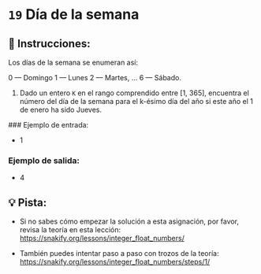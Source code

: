 # `19` Día de la semana

## 📝 Instrucciones:

Los días de la semana se enumeran así: 

0 — Domingo
1 — Lunes
2 — Martes, ... 
6 — Sábado. 

1. Dado un entero `K` en el rango comprendido entre [1, 365], encuentra el número del día de la semana para el k-ésimo día del año si este año el 1 de enero ha sido Jueves.

### Ejemplo de entrada:

- 1

### Ejemplo de salida:

- 4

## 💡 Pista:

+ Si no sabes cómo empezar la solución a esta asignación, por favor, revisa la teoría en esta lección:
https://snakify.org/lessons/integer_float_numbers/

+ También puedes intentar paso a paso con trozos de la teoría:
https://snakify.org/lessons/integer_float_numbers/steps/1/